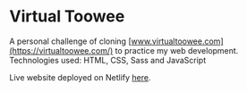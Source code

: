 # Virtual Toowee

A personal challenge of cloning [www.virtualtoowee.com](https://virtualtoowee.com/) to practice my web development.</br>
Technologies used: HTML, CSS, Sass and JavaScript

Live website deployed on Netlify [here](https://virtualtoowee.netlify.app/).
